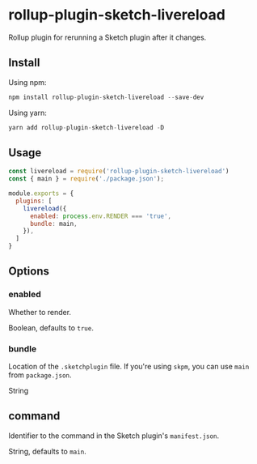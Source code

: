 # rollup-plugin-sketch-livereload

Rollup plugin for rerunning a Sketch plugin after it changes.

## Install
Using npm:
```js
npm install rollup-plugin-sketch-livereload --save-dev
```
Using yarn:
```js
yarn add rollup-plugin-sketch-livereload -D
```

## Usage
```js
const livereload = require('rollup-plugin-sketch-livereload')
const { main } = require('./package.json');

module.exports = {
  plugins: [
    livereload({
      enabled: process.env.RENDER === 'true',
      bundle: main,
    }),
  ]
}
```

## Options
### enabled
Whether to render.

Boolean, defaults to `true`.

### bundle
Location of the `.sketchplugin` file. If you're using `skpm`, you can use `main` from `package.json`.

String

## command
Identifier to the command in the Sketch plugin's `manifest.json`.

String, defaults to `main`.